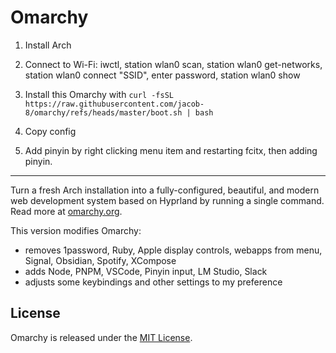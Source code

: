 # Omarchy

1. Install Arch

2. Connect to Wi-Fi: iwctl, station wlan0 scan, station wlan0 get-networks, station wlan0 connect "SSID", enter password, station wlan0 show

3. Install this Omarchy with `curl -fsSL https://raw.githubusercontent.com/jacob-8/omarchy/refs/heads/master/boot.sh | bash`

4. Copy config

5. Add pinyin by right clicking menu item and restarting fcitx, then adding pinyin.

------

Turn a fresh Arch installation into a fully-configured, beautiful, and modern web development system based on Hyprland by running a single command. Read more at [omarchy.org](https://omarchy.org).

This version modifies Omarchy:
- removes 1password, Ruby, Apple display controls, webapps from menu, Signal, Obsidian, Spotify, XCompose 
- adds Node, PNPM, VSCode, Pinyin input, LM Studio, Slack
- adjusts some keybindings and other settings to my preference

## License

Omarchy is released under the [MIT License](https://opensource.org/licenses/MIT).

